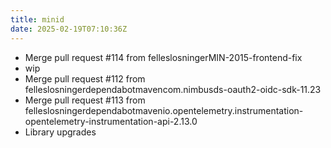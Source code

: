 ```yaml
---
title: minid
date: 2025-02-19T07:10:36Z
---
```

- Merge pull request #114 from felleslosningerMIN-2015-frontend-fix
- wip
- Merge pull request #112 from felleslosningerdependabotmavencom.nimbusds-oauth2-oidc-sdk-11.23
- Merge pull request #113 from felleslosningerdependabotmavenio.opentelemetry.instrumentation-opentelemetry-instrumentation-api-2.13.0
- Library upgrades

